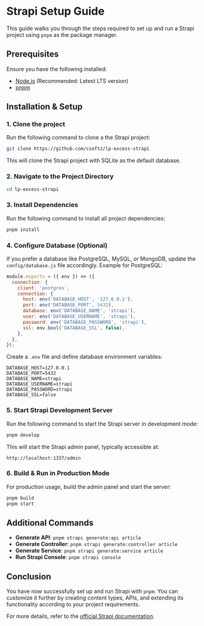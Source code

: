 # Strapi Setup Guide

This guide walks you through the steps required to set up and run a Strapi project using `pnpm` as the package manager.

## Prerequisites

Ensure you have the following installed:
- [Node.js](https://nodejs.org/) (Recommended: Latest LTS version)
- [pnpm](https://pnpm.io/installation)

## Installation & Setup

### 1. Clone the project
Run the following command to clone a the Strapi project:

```sh
git clone https://github.com/csoftz/lp-excess-strapi
```

This will clone the Strapi project with SQLite as the default database.

### 2. Navigate to the Project Directory

```sh
cd lp-excess-strapi
```

### 3. Install Dependencies

Run the following command to install all project dependencies:

```sh
pnpm install
```

### 4. Configure Database (Optional)

If you prefer a database like PostgreSQL, MySQL, or MongoDB, update the `config/database.js` file accordingly. Example for PostgreSQL:

```js
module.exports = ({ env }) => ({
  connection: {
    client: 'postgres',
    connection: {
      host: env('DATABASE_HOST', '127.0.0.1'),
      port: env('DATABASE_PORT', 5432),
      database: env('DATABASE_NAME', 'strapi'),
      user: env('DATABASE_USERNAME', 'strapi'),
      password: env('DATABASE_PASSWORD', 'strapi'),
      ssl: env.bool('DATABASE_SSL', false),
    },
  },
});
```

Create a `.env` file and define database environment variables:

```env
DATABASE_HOST=127.0.0.1
DATABASE_PORT=5432
DATABASE_NAME=strapi
DATABASE_USERNAME=strapi
DATABASE_PASSWORD=strapi
DATABASE_SSL=false
```

### 5. Start Strapi Development Server

Run the following command to start the Strapi server in development mode:

```sh
pnpm develop
```

This will start the Strapi admin panel, typically accessible at:

```
http://localhost:1337/admin
```

### 6. Build & Run in Production Mode

For production usage, build the admin panel and start the server:

```sh
pnpm build
pnpm start
```

## Additional Commands

- **Generate API**: `pnpm strapi generate:api article`
- **Generate Controller**: `pnpm strapi generate:controller article`
- **Generate Service**: `pnpm strapi generate:service article`
- **Run Strapi Console**: `pnpm strapi console`

## Conclusion

You have now successfully set up and run Strapi with `pnpm`. You can customize it further by creating content types, APIs, and extending its functionality according to your project requirements.

For more details, refer to the [official Strapi documentation](https://docs.strapi.io/).